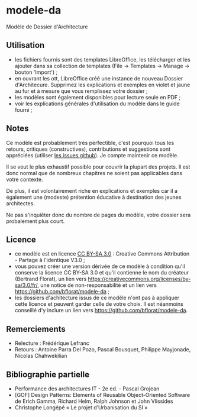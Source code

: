 ﻿# modele-da
Modèle de Dossier d'Architecture

## Utilisation 
* les fichiers fournis sont des templates LibreOffice, les télécharger et les ajouter dans sa collection de templates (File -> Templates -> Manage -> bouton 'Import') ;
* en ouvrant les ott, LibreOffice créé une instance de nouveau Dossier d'Architecure. Supprimez les explications et exemples en violet et jaune au fur et à mesure que vous remplissez votre dossier ;
* les modèles sont également disponibles pour lecture seule en PDF ;
* voir les explications générales d'utilisation du modèle dans le guide fourni ;

## Notes
Ce modèle est probablement très perfectible, c'est pourquoi tous les retours, critiques (constructives), contributions et suggestions sont appréciées (utiliser [les issues github](https://github.com/bflorat/modele-dap/issues)). Je compte maintenir ce modèle.

Il se veut le plus exhaustif possible pour couvrir la plupart des projets. Il est donc normal que de nombreux chapitres ne soient pas applicables dans votre contexte. 

De plus, il est volontairement riche en explications et exemples car il a également une (modeste) prétention éducative à destination des jeunes architectes. 

Ne pas s'inquiêter donc du nombre de pages du modèle, votre dossier sera probalement plus court.


## Licence
* ce modèle est en licence [CC BY-SA 3.0](https://creativecommons.org/licenses/by-sa/3.0/fr/) : Creative Commons Attribution - Partage à l'identique V3.0 ;
* vous pouvez créer une version dérivée de ce modèle à condition qu'il conserve la licence CC BY-SA 3.0 et qu'il contienne le nom du créateur (Bertrand Florat), un lien vers https://creativecommons.org/licenses/by-sa/3.0/fr/, une notice de non-responsabilité et un lien vers https://github.com/bflorat/modele-da ;
* les dossiers d'achitecture issus de ce modèle n'ont pas à appliquer cette licence et peuvent garder celle de votre choix. Il est néanmoins conseillé d'y inclure un lien vers https://github.com/bflorat/modele-da.

## Remerciements 
* Relecture : Frédérique Lefranc
* Retours : Antoine Parra Del Pozo, Pascal Bousquet, Philippe Mayjonade, Nicolas Chahwekilian

## Bibliographie partielle
* Performance des architectures IT - 2e ed. - Pascal Grojean
* [GOF] Design Patterns: Elements of Reusable Object-Oriented Software de Erich Gamma, Richard Helm, Ralph Johnson et John Vlissides
* Christophe Longépé « Le projet d’Urbanisation du SI »


